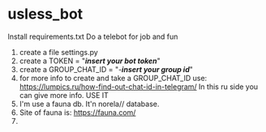 # usless_bot
Install requirements.txt
Do a telebot for job and fun
1. create a file settings.py
2. create a TOKEN = "***insert your bot token***"
3. create a GROUP_CHAT_ID = "-***insert your group id***"
4. for more info to create and take a GROUP_CHAT_ID use:
https://lumpics.ru/how-find-out-chat-id-in-telegram/
In this ru side you can give more info. USE IT
5. I'm use a fauna db. It'n norela// database.
6. Site of fauna is: https://fauna.com/
7. 